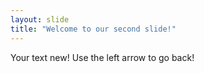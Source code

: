 ```yaml
---
layout: slide
title: "Welcome to our second slide!"
---
```

Your text new!
Use the left arrow to go back!
